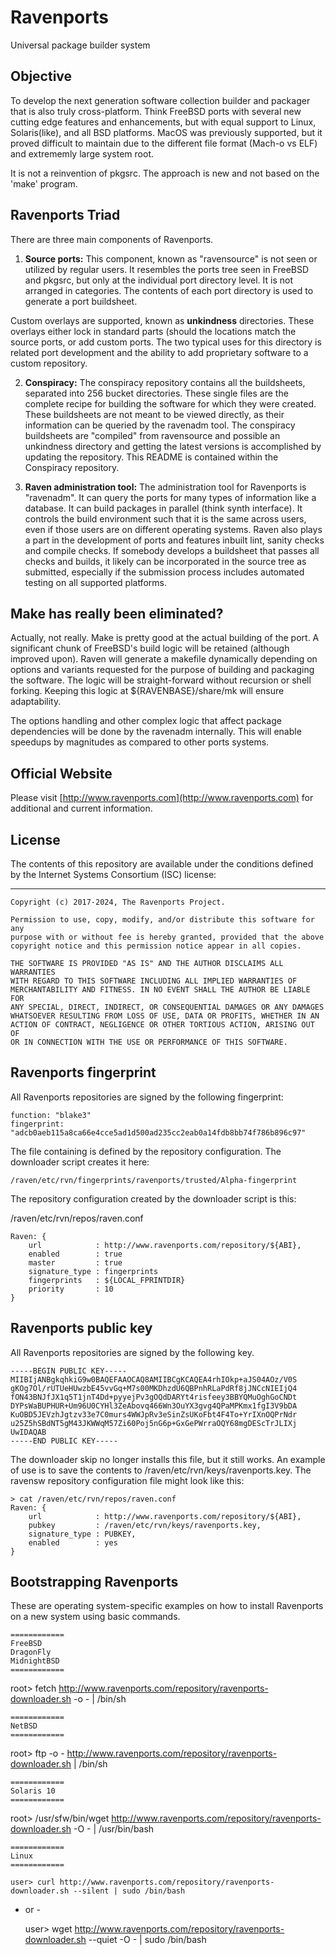 # Ravenports
Universal package builder system

## Objective

To develop the next generation software collection builder and packager
that is also truly cross-platform.  Think FreeBSD ports with several new
cutting edge features and enhancements, but with equal support to Linux,
Solaris(like), and all BSD platforms.  MacOS was previously supported, but
it proved difficult to maintain due to the different file format (Mach-o vs 
ELF) and extrememly large system root.

It is not a reinvention of pkgsrc.  The approach is new and not based
on the 'make' program.

## Ravenports Triad

There are three main components of Ravenports.

  1. **Source ports:**
This component, known as "ravensource" is not seen or utilized by
regular users.  It resembles
the ports tree seen in FreeBSD and pkgsrc, but only at the individual
port directory level.  It is not arranged in categories.  The contents
of each port directory is used to generate a port buildsheet.

Custom overlays are supported, known as **unkindness** directories.
These overlays either lock in standard parts (should the locations match
the source ports, or add custom ports.  The two typical uses for this
directory is related port development and the ability to add proprietary
software to a custom repository.

  2. **Conspiracy:**
The conspiracy repository contains all the buildsheets, separated into
256 bucket directories.  These single files are the complete recipe for
building the software for which they were created.  These buildsheets
are not meant to be viewed directly, as their information can be queried
by the ravenadm tool.  The conspiracy buildsheets are "compiled" from
ravensource and possible an unkindness directory and getting the latest
versions is accomplished by updating the repository.
This README is contained within the Conspiracy repository.

  3. **Raven administration tool:**
The administration tool for Ravenports is "ravenadm".  It can query the
ports for many types of information like a database.  It can build
packages in parallel (think synth interface).  It controls the build
environment such that it is the same across users, even if those
users are on different operating systems.  Raven also plays a part
in the development of ports and features inbuilt lint, sanity checks
and compile checks.  If somebody develops a buildsheet that passes
all checks and builds, it likely can be incorporated in the source
tree as submitted, especially if the submission process includes
automated testing on all supported platforms.

## Make has really been eliminated?

Actually, not really.  Make is pretty good at the actual building of the
port.  A significant chunk of FreeBSD's build logic will be retained
(although improved upon).  Raven will generate a makefile dynamically
depending on options and variants requested for the purpose of
building and packaging the software.  The logic will be straight-forward
without recursion or shell forking.  Keeping this logic at
${RAVENBASE}/share/mk will ensure adaptability.

The options handling and other complex logic that affect package
dependencies will be done by the ravenadm internally.  This will
enable speedups by magnitudes as compared to other ports systems.

## Official Website

Please visit
[http://www.ravenports.com](http://www.ravenports.com)
for additional and current information.

## License

The contents of this repository are available under the
conditions defined by the Internet Systems Consortium (ISC) license:

---

```
Copyright (c) 2017-2024, The Ravenports Project.

Permission to use, copy, modify, and/or distribute this software for any
purpose with or without fee is hereby granted, provided that the above
copyright notice and this permission notice appear in all copies.

THE SOFTWARE IS PROVIDED "AS IS" AND THE AUTHOR DISCLAIMS ALL WARRANTIES
WITH REGARD TO THIS SOFTWARE INCLUDING ALL IMPLIED WARRANTIES OF
MERCHANTABILITY AND FITNESS. IN NO EVENT SHALL THE AUTHOR BE LIABLE FOR
ANY SPECIAL, DIRECT, INDIRECT, OR CONSEQUENTIAL DAMAGES OR ANY DAMAGES
WHATSOEVER RESULTING FROM LOSS OF USE, DATA OR PROFITS, WHETHER IN AN
ACTION OF CONTRACT, NEGLIGENCE OR OTHER TORTIOUS ACTION, ARISING OUT OF
OR IN CONNECTION WITH THE USE OR PERFORMANCE OF THIS SOFTWARE.
```

## Ravenports fingerprint

All Ravenports repositories are signed by the following fingerprint:

```
function: "blake3"
fingerprint: "adcb0aeb115a8ca66e4cce5ad1d500ad235cc2eab0a14fdb8bb74f786b896c97"
```

The file containing is defined by the repository configuration.  The downloader
script creates it here:

    /raven/etc/rvn/fingerprints/ravenports/trusted/Alpha-fingerprint

The repository configuration created by the downloader script is this:

   /raven/etc/rvn/repos/raven.conf
```
Raven: {
    url            : http://www.ravenports.com/repository/${ABI},
    enabled        : true
    master         : true
    signature_type : fingerprints
    fingerprints   : ${LOCAL_FPRINTDIR}
    priority       : 10
}
```

## Ravenports public key

All Ravenports repositories are signed by the following key.

```
-----BEGIN PUBLIC KEY-----
MIIBIjANBgkqhkiG9w0BAQEFAAOCAQ8AMIIBCgKCAQEA4rhIOkp+aJS04AOz/V0S
gKOg7Ol/rUTUeHUwzbE45vvGq+M7s00MKDhzdU6QBPnhRLaPdRf8jJNCcNIEIjQ4
fON43BNJfJX1q5T1jnT4Dd+pyyejPv3gOQdDARYt4risfeey3BBYQMuOghGoCNDt
DYPsWaBUPHUR+Um96U0CYHl3ZeAbovq466Wn3OuYX3gvg4QPaMPKmx1fgI3V9bDA
KuOBD5JEVzhJgtzv33e7C0murs4WWJpRv3eSinZsUKoFbt4F4To+YrIXnOQPrNdr
u25Z5hSBdNT5gM43JKWWqM57Zi60Poj5nG6p+GxGePWrraOQY68mgDEScTrJLIXj
UwIDAQAB
-----END PUBLIC KEY-----
```

The downloader skip no longer installs this file, but it still works.
An example of use is to save the contents to
/raven/etc/rvn/keys/ravenports.key.  The ravensw repository
configuration file might look like this:

```
> cat /raven/etc/rvn/repos/raven.conf
Raven: {
    url            : http://www.ravenports.com/repository/${ABI},
    pubkey         : /raven/etc/rvn/keys/ravenports.key,
    signature_type : PUBKEY,
    enabled        : yes
}
```

## Bootstrapping Ravenports

These are operating system-specific examples on how to install Ravenports on a new system using basic commands.

```
============
FreeBSD
DragonFly
MidnightBSD
============
```

   root> fetch http://www.ravenports.com/repository/ravenports-downloader.sh -o - | /bin/sh

```
============
NetBSD
============
```

   root> ftp -o - http://www.ravenports.com/repository/ravenports-downloader.sh | /bin/sh

```
============
Solaris 10
============
```

   root> /usr/sfw/bin/wget http://www.ravenports.com/repository/ravenports-downloader.sh -O - | /usr/bin/bash

```
============
Linux
============
```

    user> curl http://www.ravenports.com/repository/ravenports-downloader.sh --silent | sudo /bin/bash

- or -

    user> wget http://www.ravenports.com/repository/ravenports-downloader.sh --quiet -O - | sudo /bin/bash